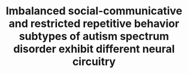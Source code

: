 ---
layout: publications
title: 'Imbalanced social-communicative and restricted repetitive behavior subtypes of autism spectrum disorder exhibit different neural circuitry'
authors: Natasha Bertelsen, Isotta Landi, Richard AI Bethlehem, Jakob Seidlitz, Elena Maria Busuoli, Veronica Mandelli, Eleonora Satta, Stavros Trakoshis, Bonnie Auyeung, Prantik Kundu, Eva Loth, Guillaume Dumas, Sarah Baumeister, Christian F Beckmann, Sven Bölte, Thomas Bourgeron, Tony Charman, Sarah Durston, Christine Ecker, Rosemary J Holt, Mark H Johnson, Emily JH Jones, Luke Mason, Andreas Meyer-Lindenberg, Carolin Moessnang, Marianne Oldehinkel, Antonio M Persico, Julian Tillmann, Steve CR Williams, Will Spooren, Declan GM Murphy, Jan K Buitelaar, Simon Baron-Cohen, Meng-Chuan Lai, Michael V Lombardo

publication: Communications biology
year: 2021
link: https://www.nature.com/articles/s42003-021-02015-2
type: "Journal Paper"
category: 
    - "Computational"
    - "Experimental"
filename: 2021.5.14_N.Bertelsen.md

---